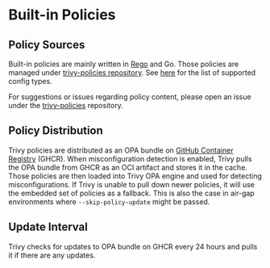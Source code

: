 # Built-in Policies

## Policy Sources
Built-in policies are mainly written in [Rego][rego] and Go.
Those policies are managed under [trivy-policies repository][trivy-policies].
See [here](../../../coverage/iac/index.md) for the list of supported config types.

For suggestions or issues regarding policy content, please open an issue under the [trivy-policies][trivy-policies] repository.

## Policy Distribution
Trivy policies are distributed as an OPA bundle on [GitHub Container Registry][ghcr] (GHCR).
When misconfiguration detection is enabled, Trivy pulls the OPA bundle from GHCR as an OCI artifact and stores it in the cache.
Those policies are then loaded into Trivy OPA engine and used for detecting misconfigurations.
If Trivy is unable to pull down newer policies, it will use the embedded set of policies as a fallback. This is also the case in air-gap environments where `--skip-policy-update` might be passed.

## Update Interval
Trivy checks for updates to OPA bundle on GHCR every 24 hours and pulls it if there are any updates.

[rego]: https://www.openpolicyagent.org/docs/latest/policy-language/

[kubernetes-policies]: https://github.com/aquasecurity/trivy-checks/tree/main/rules/kubernetes/policies
[docker-policies]: https://github.com/aquasecurity/trivy-checks/tree/main/rules/docker/policies
[trivy-policies]: https://github.com/aquasecurity/trivy-checks
[ghcr]: https://github.com/aquasecurity/trivy-checks/pkgs/container/trivy-policies